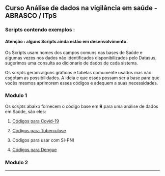 ## **Curso Análise de dados na vigilância em saúde** - ABRASCO / ITpS

### Scripts contendo exemplos :

#### Atenção : alguns Scripts ainda estão em desenvolvimento.



Os Scripts usam nomes dos campos comuns nas bases de Saúde e algumas vezes nos dados não identificados disponibilizados pelo Datasus, sugerimos uma consulta ao dicionario de dados de cada sistema.

Os *scripts* geram alguns gráficos e tabelas comumente usados mas não esgotam as possibilidades. A ideia e que esses possam ser a base para que vocês mesmos aprimorem esses códigos e adequem a suas necessidades.



### Modulo 1

 Os *scripts* abaixo fornecem o código  base em **R** para uma análise de dados em Saúde, são eles:

1. [Códigos para Covid-19](Script_Covid-19/script_covid19.R)  

2. [Códigos para Tuberculose](Script_TB/Script_tuberculose.R)

3. Códigos para usar com SI-PNI

4. [Códigos para Dengue](Script_Arbovirose/Script_Dengue.R)



### Modulo 2

---

